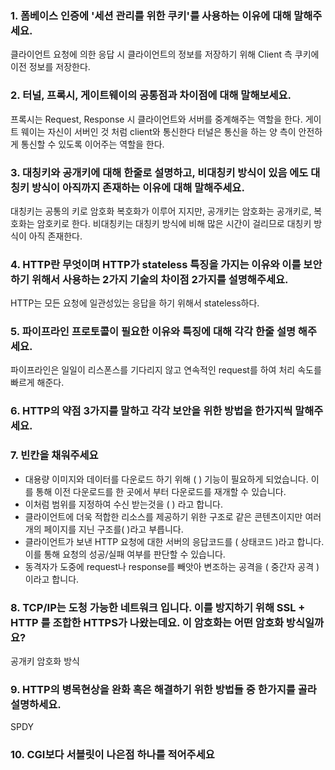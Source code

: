 ### 1. 폼베이스 인증에 '세션 관리를 위한 쿠키'를 사용하는 이유에 대해 말해주세요.
클라이언트 요청에 의한 응답 시 클라이언트의 정보를 저장하기 위해 Client 측 쿠키에 이전 정보를 저장한다.

### 2. 터널, 프록시, 게이트웨이의 공통점과 차이점에 대해 말해보세요.
프록시는 Request, Response 시 클라이언트와 서버를 중계해주는 역할을 한다.
게이트 웨이는 자신이 서버인 것 처럼 client와 통신한다
터널은 통신을 하는 양 측이 안전하게 통신할 수 있도록 이어주는 역할을 한다.


### 3. 대칭키와 공개키에 대해 한줄로 설명하고, 비대칭키 방식이 있음 에도 대칭키 방식이 아직까지 존재하는 이유에 대해 말해주세요.
대칭키는 공통의 키로 암호화 복호화가 이루어 지지만, 공개키는 암호화는 공개키로, 복호화는 암호키로 한다.
비대칭키는 대칭키 방식에 비해 많은 시간이 걸리므로 대칭키 방식이 아직 존재한다.

### 4. HTTP란 무엇이며 HTTP가 stateless 특징을 가지는 이유와 이를 보안하기 위해서 사용하는 2가지 기술의 차이점 2가지를 설명해주세요.
HTTP는 모든 요청에 일관성있는 응답을 하기 위해서 stateless하다.


### 5. 파이프라인 프로토콜이 필요한 이유와 특징에 대해 각각 한줄 설명 해주세요.
파이프라인은 일일이 리스폰스를 기다리지 않고 연속적인 request를 하여 처리 속도를 빠르게 해준다.

### 6. HTTP의 약점 3가지를 말하고 각각 보안을 위한 방법을 한가지씩 말해주세요.


### 7. 빈칸을 채워주세요
- 대용량 이미지와 데이터를 다운로드 하기 위해 (  ) 기능이 필요하게 되었습니다. 이를 통해 이전 다운로드를 한 곳에서 부터 다운로드를 재개할 수 있습니다.
- 이처럼 범위를 지정하여 수신 받는것을 (  ) 라고 합니다.
- 클라이언트에 더욱 적합한 리소스를 제공하기 위한 구조로 같은 콘텐츠이지만 여러개의 페이지를 지닌 구조를(  )라고 부릅니다.
- 클라이언트가 보낸 HTTP 요청에 대한 서버의 응답코드를 ( 상태코드 )라고 합니다. 이를 통해 요청의 성공/실패 여부를 판단할 수 있습니다.
- 동격자가 도중에 request나 response를 빼앗아 변조하는 공격을 ( 중간자 공격 )이라고 합니다.


### 8. TCP/IP는 도청 가능한 네트워크 입니다. 이를 방지하기 위해 SSL + HTTP 를 조합한 HTTPS가 나왔는데요. 이 암호화는 어떤 암호화 방식일까요?
공개키 암호화 방식

### 9. HTTP의 병목현상을 완화 혹은 해결하기 위한 방법들 중 한가지를 골라 설명하세요.
SPDY

### 10. CGI보다 서블릿이 나은점 하나를 적어주세요

